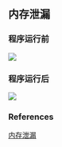 ## 内存泄漏
### 程序运行前
![](../image/Image1.png)
### 程序运行后
![](../image/Image2.png)

### References
[内存泄漏](https://zh.wikipedia.org/wiki/%E5%86%85%E5%AD%98%E6%B3%84%E6%BC%8F)